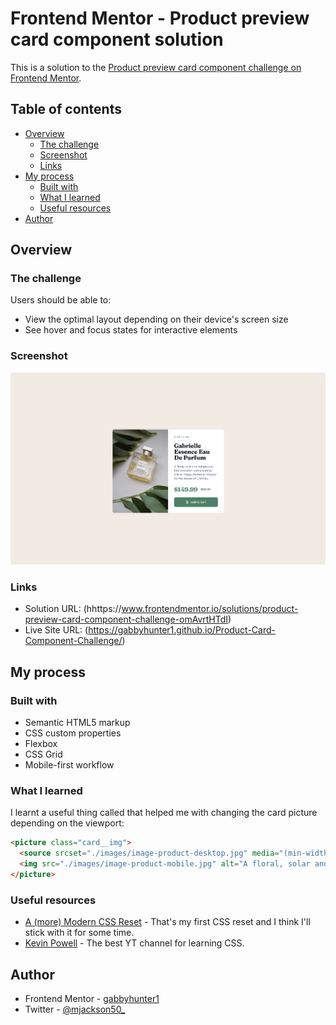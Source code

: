 # Frontend Mentor - Product preview card component solution

This is a solution to the [Product preview card component challenge on Frontend Mentor](https://www.frontendmentor.io/challenges/product-preview-card-component-GO7UmttRfa).

## Table of contents

- [Overview](#overview)
  - [The challenge](#the-challenge)
  - [Screenshot](#screenshot)
  - [Links](#links)
- [My process](#my-process)
  - [Built with](#built-with)
  - [What I learned](#what-i-learned)
  - [Useful resources](#useful-resources)
- [Author](#author)

## Overview

### The challenge

Users should be able to:

- View the optimal layout depending on their device's screen size
- See hover and focus states for interactive elements

### Screenshot

![](./screenshot.png)

### Links

- Solution URL: (hhttps://www.frontendmentor.io/solutions/product-preview-card-component-challenge-omAvrtHTdI)
- Live Site URL: (https://gabbyhunter1.github.io/Product-Card-Component-Challenge/)

## My process

### Built with

- Semantic HTML5 markup
- CSS custom properties
- Flexbox
- CSS Grid
- Mobile-first workflow

### What I learned

I learnt a useful thing called <source> that helped me with changing the card picture depending on the viewport:

```html
<picture class="card__img">
  <source srcset="./images/image-product-desktop.jpg" media="(min-width: 600px)" />
  <img src="./images/image-product-mobile.jpg" alt="A floral, solar and voluptuous interpretation composed by Olivier Polge, Perfumer-Creator for the House of CHANEL" />
</picture>
```

### Useful resources

- [A (more) Modern CSS Reset](https://piccalil.li/blog/a-more-modern-css-reset/) - That's my first CSS reset and I think I'll stick with it for some time.
- [Kevin Powell](https://www.youtube.com/@KevinPowell) - The best YT channel for learning CSS.

## Author

- Frontend Mentor - [gabbyhunter1](https://www.frontendmentor.io/profile/gabbyhunter1)
- Twitter - [@mjackson50\_](https://x.com/mjackson50_)
